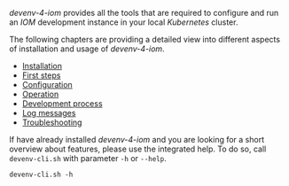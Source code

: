 _devenv-4-iom_ provides all the tools that are required to configure and run an _IOM_ development instance in your local _Kubernetes_ cluster.

The following chapters are providing a detailed view into different aspects of installation and usage of _devenv-4-iom_.
- [Installation](doc/00_installation.md)
- [First steps](doc/01_first_steps.md)
- [Configuration](doc/02_configuration.md)
- [Operation](doc/03_operations.md)
- [Development process](doc/04_development_process.md)
- [Log messages](doc/05_log_messages.md)
- [Troubleshooting](doc/06_troubleshooting.md)

If have already installed _devenv-4-iom_ and you are looking for a short overview about features, please use the integrated help. To do so, call `devenv-cli.sh` with parameter `-h` or `--help`.

    devenv-cli.sh -h